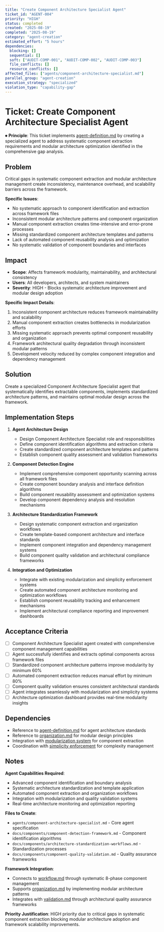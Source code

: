```yaml
---
title: "Create Component Architecture Specialist Agent"
ticket_id: "AGENT-004"
priority: "HIGH"
status: completed
created: "2025-08-19"
completed: "2025-08-19"
category: "agent-creation"
estimated_effort: "5 hours"
dependencies:
  blocking: []
  sequential: []
  soft: ["AUDIT-COMP-001", "AUDIT-COMP-002", "AUDIT-COMP-003"]
  file_conflicts: []
  resource_conflicts: []
affected_files: ["agents/component-architecture-specialist.md"]
parallel_group: "agent-creation"
execution_strategy: "specialized"
violation_type: "capability-gap"
---
```


# Ticket: Create Component Architecture Specialist Agent

⏺ **Principle**: This ticket implements [agent-definition.md](../../principles/agent-definition.md) by creating a specialized agent to address systematic component extraction requirements and modular architecture optimization identified in the comprehensive gap analysis.

## Problem

Critical gaps in systematic component extraction and modular architecture management create inconsistency, maintenance overhead, and scalability barriers across the framework.

**Specific Issues**:
- No systematic approach to component identification and extraction across framework files
- Inconsistent modular architecture patterns and component organization
- Manual component extraction creates time-intensive and error-prone processes
- Missing standardized component architecture templates and patterns
- Lack of automated component reusability analysis and optimization
- No systematic validation of component boundaries and interfaces

## Impact

- **Scope**: Affects framework modularity, maintainability, and architectural consistency
- **Users**: All developers, architects, and system maintainers
- **Severity**: HIGH - Blocks systematic architecture improvement and modular design adoption

**Specific Impact Details**:
1. Inconsistent component architecture reduces framework maintainability and scalability
2. Manual component extraction creates bottlenecks in modularization efforts
3. Missing systematic approach prevents optimal component reusability and organization
4. Framework architectural quality degradation through inconsistent modular patterns
5. Development velocity reduced by complex component integration and dependency management

## Solution

Create a specialized Component Architecture Specialist agent that systematically identifies extractable components, implements standardized architecture patterns, and maintains optimal modular design across the framework.

## Implementation Steps

1. **Agent Architecture Design**
   - Design Component Architecture Specialist role and responsibilities
   - Define component identification algorithms and extraction criteria
   - Create standardized component architecture templates and patterns
   - Establish component quality assessment and validation frameworks

2. **Component Detection Engine**
   - Implement comprehensive component opportunity scanning across all framework files
   - Create component boundary analysis and interface definition algorithms
   - Build component reusability assessment and optimization systems
   - Develop component dependency analysis and resolution mechanisms

3. **Architecture Standardization Framework**
   - Design systematic component extraction and organization workflows
   - Create template-based component architecture and interface standards
   - Implement component integration and dependency management systems
   - Build component quality validation and architectural compliance frameworks

4. **Integration and Optimization**
   - Integrate with existing modularization and simplicity enforcement systems
   - Create automated component architecture monitoring and optimization workflows
   - Establish component reusability tracking and enhancement mechanisms
   - Implement architectural compliance reporting and improvement dashboards

## Acceptance Criteria

- [ ] Component Architecture Specialist agent created with comprehensive component management capabilities
- [ ] Agent successfully identifies and extracts optimal components across framework files
- [ ] Standardized component architecture patterns improve modularity by minimum 60%
- [ ] Automated component extraction reduces manual effort by minimum 80%
- [ ] Component quality validation ensures consistent architectural standards
- [ ] Agent integrates seamlessly with modularization and simplicity systems
- [ ] Architecture optimization dashboard provides real-time modularity insights

## Dependencies

- Reference to [agent-definition.md](../../principles/agent-definition.md) for agent architecture standards
- Reference to [organization.md](../../principles/organization.md) for modular design principles
- Integration with [modularization system](../../commands/system/modularize.md) for component extraction
- Coordination with [simplicity enforcement](agents/simplicity-enforcement-specialist.md) for complexity management

## Notes

**Agent Capabilities Required**:
- Advanced component identification and boundary analysis
- Systematic architecture standardization and template application
- Automated component extraction and organization workflows
- Integration with modularization and quality validation systems
- Real-time architecture monitoring and optimization reporting

**Files to Create**:
- `agents/component-architecture-specialist.md` - Core agent specification
- `docs/components/component-detection-framework.md` - Component identification algorithms
- `docs/components/architecture-standardization-workflows.md` - Standardization processes
- `docs/components/component-quality-validation.md` - Quality assurance frameworks

**Framework Integration**:
- Connects to [workflow.md](../../principles/workflow.md) through systematic 8-phase component management
- Supports [organization.md](../../principles/organization.md) by implementing modular architecture patterns
- Integrates with [validation.md](../../principles/validation.md) through architectural quality assurance frameworks

**Priority Justification**:
HIGH priority due to critical gaps in systematic component extraction blocking modular architecture adoption and framework scalability improvements.